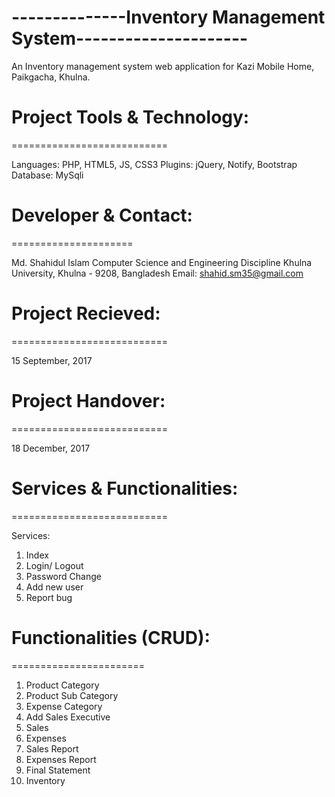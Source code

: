 # --------------Inventory Management System---------------------

An Inventory management system web application for Kazi Mobile Home, Paikgacha, Khulna.

# Project Tools & Technology:
===========================

Languages: PHP, HTML5, JS, CSS3
Plugins: jQuery, Notify, Bootstrap
Database: MySqli


# Developer & Contact:
=====================

Md. Shahidul Islam
Computer Science and Engineering Discipline
Khulna University, Khulna - 9208, Bangladesh
Email: shahid.sm35@gmail.com

# Project Recieved:
===========================

15 September, 2017

# Project Handover:
===========================

18 December, 2017

# Services & Functionalities:
===========================

Services:
1. Index
2. Login/ Logout
3. Password Change
4. Add new user
5. Report bug

# Functionalities (CRUD):
=======================

1. Product Category
2. Product Sub Category
3. Expense Category
4. Add Sales Executive
5. Sales
6. Expenses
7. Sales Report
8. Expenses Report
9. Final Statement 
10. Inventory
